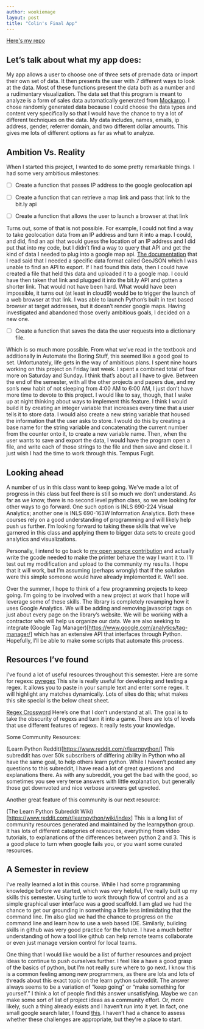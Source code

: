 ```yaml
---
author: wookiemage
layout: post
title: "Colin's Final App"
---
```

  [Here's my repo](https://github.com/wookiemage/inls560-final-app)
  
## Let’s talk about what my app does:

My app allows a user to choose one of three sets of premade data or import their own set of data. It then presents the user with 7 different ways to look at the data. Most of these functions present the data both as a number and a rudimentary visualization. The data set that this program is meant to analyze is a form of sales data automatically generated from [Mockaroo]( http://mockaroo.com/). I chose randomly generated data because I could choose the data types and content very specifically so that I would have the chance to try a lot of different techniques on the data. My data includes, names, emails, ip address, gender, referrer domain, and two different dollar amounts. This gives me lots of different options as far as what to analyze.
	
## Ambition Vs. Reality

When I started this project, I wanted to do some pretty remarkable things. I had some very ambitious milestones:
	
- [ ] Create a function that passes IP address to the google geolocation api
- [ ] Create a function that can retrieve a map link and pass that link to the bit.ly api
- [ ] Create a function that allows the user to launch a browser at that link
 

Turns out, some of that is not possible. For example, I could not find a way to take geolocation data from an IP address and turn it into a map. I could, and did, find an api that would guess the location of an IP address and I did put that into my code, but I didn’t find a way to query that API and get the kind of data I needed to plug into a google map api. [The documentation]( https://developers.google.com/maps/tutorials/data/importing_data) that I read said that I needed a specific data format called GeoJSON which I was unable to find an API to export. If I had found this data, then I could have created a file that held this data and uploaded it to a google map. I could have then taken that link and plugged it into the bit.ly API and gotten a shorter link. That would not have been hard. What would have been impossible, it turns out (at least in cloud9) would be to trigger the launch of a web browser at that link. I was able to launch Python’s built in text based browser at target addresses, but it doesn’t render google maps. Having investigated and abandoned those overly ambitious goals, I decided on a new one.

- [ ] Create a function that saves the data the user requests into a dictionary file.

Which is so much more possible. From what we’ve read in the textbook and additionally in Automate the Boring Stuff, this seemed like a good goal to set. Unfortunately, life gets in the way of ambitious plans. I spent nine hours working on this project on Friday last week. I spent a combined total of four more on Saturday and Sunday. I think that’s about all I have to give. Between the end of the semester, with all the other projects and papers due, and my son’s new habit of not sleeping from 4:00 AM to 6:00 AM, I just don’t have more time to devote to this project. I would like to say, though, that I wake up at night thinking about ways to implement this feature. I think I would build it by creating an integer variable that increases every time that a user tells it to store data. I would also create a new string variable that housed the information that the user asks to store. I would do this by creating a base name for the string variable and concatenating the current number from the counter onto it, to create a new variable name. Then, when the user wants to save and export the data, I would have the program open a file, and write each of those strings to the file and then save and close it. I just wish I had the time to work through this. Tempus Fugit.

## Looking ahead

A number of us in this class want to keep going. We’ve made a lot of progress in this class but feel there is still so much we don’t understand. As far as we know, there is no second level python class, so we are looking for other ways to go forward. One such option is INLS 690-224 Visual Analytics; another one is INLS 690-163W Information Analytics. Both these courses rely on a good understanding of programming and will likely help push us further. I’m looking forward to taking these skills that we’ve garnered in this class and applying them to bigger data sets to create good analytics and visualizations.

Personally, I intend to go back to [my open source contribution](https://code.alephobjects.com/T426,) and actually write the gcode needed to make the printer behave the way I want it to. I’ll test out my modification and upload to the community my results. I hope that it will work, but I’m assuming (perhaps wrongly) that if the solution were this simple someone would have already implemented it. We’ll see.

Over the summer, I hope to think of a few programming projects to keep going. I’m going to be involved with a new project at work that I hope will leverage some of these skills. The library is completely revamping how it uses Google Analytics. We will be adding and removing javascript tags on just about every page on the library’s website. We will be working with a contractor who will help us organize our data. We are also seeking to integrate (Google Tag Manager)[https://www.google.com/analytics/tag-manager/] which has an extensive API that interfaces through Python. Hopefully, I’ll be able to make some scripts that automate this process.

## Resources I’ve found

I’ve found a lot of useful resources throughout this semester. Here are some for regexs:
[pyregex]( http://www.pyregex.com/) This site is really useful for developing and testing a regex. It allows you to paste in your sample text and enter some regex. It will highlight any matches dynamically. Lots of sites do this; what makes this site special is the below cheat sheet.

[Regex Crossword](https://regexcrossword.com/) Here’s one that I don’t understand at all. The goal is to take the obscurity of regexs and turn it into a game. There are lots of levels that use different features of regexs. It really tests your knowledge.

Some Community Resources:

(Learn Python Reddit)[https://www.reddit.com/r/learnpython/] This subreddit has over 50k subscribers of differing ability in Python who all have the same goal, to help others learn python. While I haven’t posted any questions to this subreddit, I have read a lot of great questions and explanations there. As with any subreddit, you get the bad with the good, so sometimes you see very terse answers with little explanation, but generally those get downvoted and nice verbose answers get upvoted. 

Another great feature of this community is our next resource:

(The Learn Python Subreddit Wiki)[https://www.reddit.com/r/learnpython/wiki/index] This is a long list of community resources generated and maintained by the learnpython group. It has lots of different categories of resources, everything from video tutorials, to explanations of the differences between python 2 and 3. This is a good place to turn when google fails you, or you want some curated resources.

## A Semester in review

I’ve really learned a lot in this course. While I had some programming knowledge before we started, which was very helpful, I’ve really built up my skills this semester. Using turtle to work through flow of control and as a simple graphical user interface was a good scaffold. I am glad we had the chance to get our grounding in something a little less intimidating that the command line. I’m also glad we had the chance to progress on the command line and learn how to use a web based IDE. Similarly, building skills in github was very good practice for the future. I have a much better understanding of how a tool like github can help remote teams collaborate or even just manage version control for local teams.

One thing that I would like would be a list of further resources and project ideas to continue to push ourselves further. I feel like a have a good grasp of the basics of python, but I’m not really sure where to go next. I know this is a common feeling among new programmers, as there are lots and lots of threads about this exact topic on the learn python subreddit. The answer always seems to be a variation of “keep going” or “make something for yourself.” I think a lot of people find this answer unsatisfying. Maybe we can make some sort of list of project ideas as a community effort. Or, more likely, such a thing already exists and I haven’t run into it yet. In fact, one small google search later, I found [this](https://www.reddit.com/r/dailyprogrammer). I haven’t had a chance to assess whether these challenges are appropriate, but they're a place to start.
